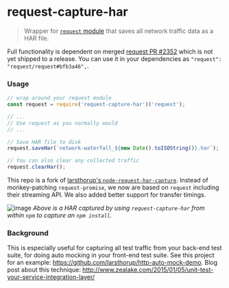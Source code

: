 # request-capture-har

> Wrapper for [`request` module](https://www.npmjs.com/package/request) that saves all network traffic data as a HAR file.

Full functionality is dependent on merged [request PR #2352](https://github.com/request/request/pull/2352) which is not yet shipped to a release. You can use it in your dependencies as `"request": "request/request#bfb3a46",`.

### Usage

```js
// wrap around your request module
const request = require('request-capture-har')('request');

// ...
// Use request as you normally would
// ...

// Save HAR file to disk
request.saveHar(`network-waterfall_${new Date().toISOString()}.har`);

// You can also clear any collected traffic
request.clearHar();
```

This repo is a fork of [larsthorup's `node-request-har-capture`](https://github.com/larsthorup/node-request-har-capture). Instead of monkey-patching `request-promise`, we now are based on `request` including their streaming API. We also added better support for transfer timings.

![image](https://cloud.githubusercontent.com/assets/39191/18031306/9401070c-6c8f-11e6-994d-03e6b8b511e4.png)
_Above is a HAR captured by using `request-capture-har` from within `npm` to capture an `npm install`._

### Background
This is especially useful for capturing all test traffic from your back-end test suite, for doing auto mocking in your front-end test suite. See this project for an example: https://github.com/larsthorup/http-auto-mock-demo. Blog post about this technique: http://www.zealake.com/2015/01/05/unit-test-your-service-integration-layer/
